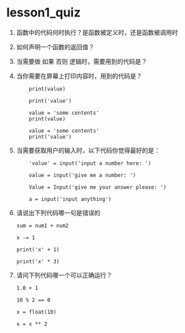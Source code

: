 # lesson1_quiz

1. 函数中的代码何时执行？是函数被定义时，还是函数被调用时

2. 如何声明一个函数的返回值？

3. 当需要做 如果 否则 逻辑时，需要用到的代码是？

4. 当你需要在屏幕上打印内容时，用到的代码是？

    ```
        print(value)
    ```
    ```
        print('value')
    ```
    ```
        value = 'some contents'
        print(value)
    ```
    ```
        value = 'some contents'
        print('value')
    ```
   
5. 当需要获取用户的输入时，以下代码你觉得最好的是：

    ```
        'value' = input('input a number here: ')
    ```
    ```
        value = input('give me a number: ')
    ```
    ```
        Value = Input('give me your answer please: ')
    ```
    ```
        a = input('input anything')
    ```
   
7. 请说出下列代码哪一句是错误的

    `sum = num1 + num2`
    
    `x -= 1`
    
    `print('x' + 1)`
    
    `print('x' * 3)`

8. 请问下列代码哪一个可以正确运行？

    `1.0 + 1`
    
    `10 % 2 == 0`
    
    `x = float(10)`
    
    `x = x ** 2`



